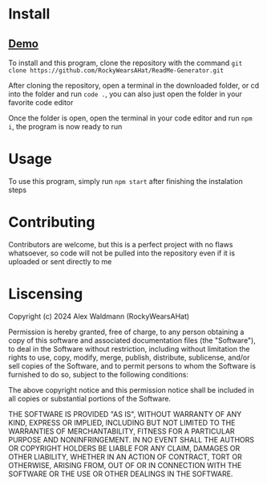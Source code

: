 # Install

## [Demo](https://www.youtube.com/watch?v=SXB2whcQNfI)

To install and this program, clone the repository with the command `git clone https://github.com/RockyWearsAHat/ReadMe-Generator.git`

After cloning the repository, open a terminal in the downloaded folder, or cd into the folder and run `code .`, you can also just open the folder in your favorite code editor

Once the folder is open, open the terminal in your code editor and run `npm i`, the program is now ready to run

# Usage

To use this program, simply run `npm start` after finishing the instalation steps

# Contributing

Contributors are welcome, but this is a perfect project with no flaws whatsoever, so code will not be pulled into the repository even if it is uploaded or sent directly to me

# Liscensing

Copyright (c) 2024 Alex Waldmann (RockyWearsAHat)

Permission is hereby granted, free of charge, to any person obtaining a copy
of this software and associated documentation files (the "Software"), to deal
in the Software without restriction, including without limitation the rights
to use, copy, modify, merge, publish, distribute, sublicense, and/or sell
copies of the Software, and to permit persons to whom the Software is
furnished to do so, subject to the following conditions:

The above copyright notice and this permission notice shall be included in all
copies or substantial portions of the Software.

THE SOFTWARE IS PROVIDED "AS IS", WITHOUT WARRANTY OF ANY KIND, EXPRESS OR
IMPLIED, INCLUDING BUT NOT LIMITED TO THE WARRANTIES OF MERCHANTABILITY,
FITNESS FOR A PARTICULAR PURPOSE AND NONINFRINGEMENT. IN NO EVENT SHALL THE
AUTHORS OR COPYRIGHT HOLDERS BE LIABLE FOR ANY CLAIM, DAMAGES OR OTHER
LIABILITY, WHETHER IN AN ACTION OF CONTRACT, TORT OR OTHERWISE, ARISING FROM,
OUT OF OR IN CONNECTION WITH THE SOFTWARE OR THE USE OR OTHER DEALINGS IN THE
SOFTWARE.